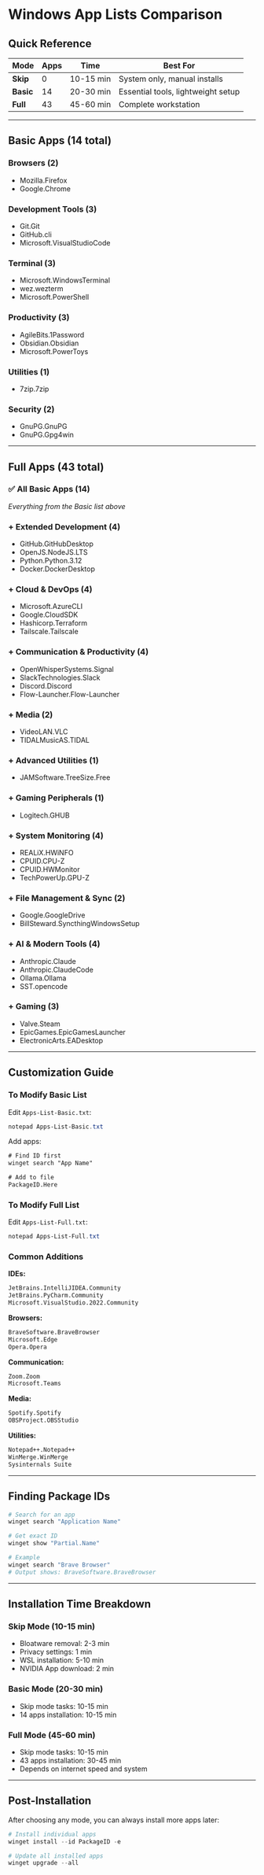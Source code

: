 # Windows App Lists Comparison

## Quick Reference

| Mode | Apps | Time | Best For |
|------|------|------|----------|
| **Skip** | 0 | 10-15 min | System only, manual installs |
| **Basic** | 14 | 20-30 min | Essential tools, lightweight setup |
| **Full** | 43 | 45-60 min | Complete workstation |

---

## Basic Apps (14 total)

### Browsers (2)
- Mozilla.Firefox
- Google.Chrome

### Development Tools (3)
- Git.Git
- GitHub.cli
- Microsoft.VisualStudioCode

### Terminal (3)
- Microsoft.WindowsTerminal
- wez.wezterm
- Microsoft.PowerShell

### Productivity (3)
- AgileBits.1Password
- Obsidian.Obsidian
- Microsoft.PowerToys

### Utilities (1)
- 7zip.7zip

### Security (2)
- GnuPG.GnuPG
- GnuPG.Gpg4win

---

## Full Apps (43 total)

### ✅ All Basic Apps (14)
*Everything from the Basic list above*

### + Extended Development (4)
- GitHub.GitHubDesktop
- OpenJS.NodeJS.LTS
- Python.Python.3.12
- Docker.DockerDesktop

### + Cloud & DevOps (4)
- Microsoft.AzureCLI
- Google.CloudSDK
- Hashicorp.Terraform
- Tailscale.Tailscale

### + Communication & Productivity (4)
- OpenWhisperSystems.Signal
- SlackTechnologies.Slack
- Discord.Discord
- Flow-Launcher.Flow-Launcher

### + Media (2)
- VideoLAN.VLC
- TIDALMusicAS.TIDAL

### + Advanced Utilities (1)
- JAMSoftware.TreeSize.Free

### + Gaming Peripherals (1)
- Logitech.GHUB

### + System Monitoring (4)
- REALiX.HWiNFO
- CPUID.CPU-Z
- CPUID.HWMonitor
- TechPowerUp.GPU-Z

### + File Management & Sync (2)
- Google.GoogleDrive
- BillSteward.SyncthingWindowsSetup

### + AI & Modern Tools (4)
- Anthropic.Claude
- Anthropic.ClaudeCode
- Ollama.Ollama
- SST.opencode

### + Gaming (3)
- Valve.Steam
- EpicGames.EpicGamesLauncher
- ElectronicArts.EADesktop

---

## Customization Guide

### To Modify Basic List
Edit `Apps-List-Basic.txt`:
```powershell
notepad Apps-List-Basic.txt
```

Add apps:
```txt
# Find ID first
winget search "App Name"

# Add to file
PackageID.Here
```

### To Modify Full List
Edit `Apps-List-Full.txt`:
```powershell
notepad Apps-List-Full.txt
```

### Common Additions

**IDEs:**
```txt
JetBrains.IntelliJIDEA.Community
JetBrains.PyCharm.Community
Microsoft.VisualStudio.2022.Community
```

**Browsers:**
```txt
BraveSoftware.BraveBrowser
Microsoft.Edge
Opera.Opera
```

**Communication:**
```txt
Zoom.Zoom
Microsoft.Teams
```

**Media:**
```txt
Spotify.Spotify
OBSProject.OBSStudio
```

**Utilities:**
```txt
Notepad++.Notepad++
WinMerge.WinMerge
Sysinternals Suite
```

---

## Finding Package IDs

```powershell
# Search for an app
winget search "Application Name"

# Get exact ID
winget show "Partial.Name"

# Example
winget search "Brave Browser"
# Output shows: BraveSoftware.BraveBrowser
```

---

## Installation Time Breakdown

### Skip Mode (10-15 min)
- Bloatware removal: 2-3 min
- Privacy settings: 1 min
- WSL installation: 5-10 min
- NVIDIA App download: 2 min

### Basic Mode (20-30 min)
- Skip mode tasks: 10-15 min
- 14 apps installation: 10-15 min

### Full Mode (45-60 min)
- Skip mode tasks: 10-15 min
- 43 apps installation: 30-45 min
- Depends on internet speed and system

---

## Post-Installation

After choosing any mode, you can always install more apps later:

```powershell
# Install individual apps
winget install --id PackageID -e

# Update all installed apps
winget upgrade --all
```
